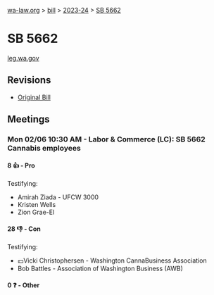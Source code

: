 [wa-law.org](/) > [bill](/bill/) > [2023-24](/bill/2023-24/) > [SB 5662](/bill/2023-24/sb/5662/)

# SB 5662
[leg.wa.gov](https://app.leg.wa.gov/billsummary?BillNumber=5662&Year=2023&Initiative=false)

## Revisions
* [Original Bill](1/)

## Meetings
### Mon 02/06 10:30 AM - Labor & Commerce (LC): SB 5662 Cannabis employees
#### 8 👍 - Pro
Testifying:
* Amirah Ziada - UFCW 3000
* Kristen Wells
* Zion Grae-El

#### 28 👎 - Con
Testifying:
* 💵Vicki Christophersen - Washington CannaBusiness Association
* Bob Battles - Association of Washington Business (AWB)

#### 0 ❓ - Other
